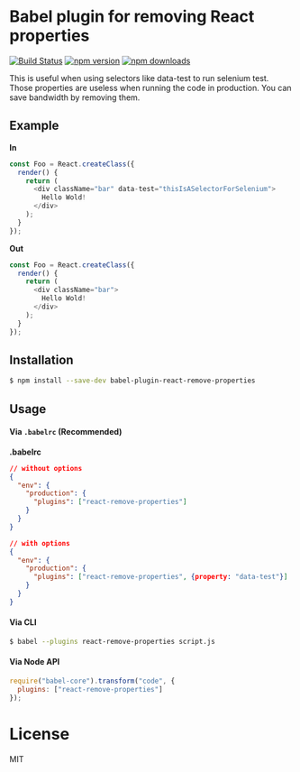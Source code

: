 # Babel plugin for removing React properties

[![Build Status](https://travis-ci.org/oliviertassinari/babel-plugin-react-remove-properties.svg?branch=master)](https://travis-ci.org/oliviertassinari/babel-plugin-react-remove-properties)
[![npm version](https://img.shields.io/npm/v/babel-plugin-react-remove-properties.svg?style=flat-square)](https://www.npmjs.com/package/babel-plugin-react-remove-properties)
[![npm downloads](https://img.shields.io/npm/dm/babel-plugin-react-remove-properties.svg?style=flat-square)](https://www.npmjs.com/package/babel-plugin-react-remove-properties)

This is useful when using selectors like data-test to run selenium test. Those properties are useless when running the code in production. You can save bandwidth by removing them.

## Example

**In**
```js
const Foo = React.createClass({
  render() {
    return (
      <div className="bar" data-test="thisIsASelectorForSelenium">
        Hello Wold!
      </div>
    );
  }
});
```

**Out**
```js
const Foo = React.createClass({
  render() {
    return (
      <div className="bar">
        Hello Wold!
      </div>
    );
  }
});
```

## Installation

```sh
$ npm install --save-dev babel-plugin-react-remove-properties
```

## Usage

#### Via `.babelrc` (Recommended)

**.babelrc**

```json
// without options
{
  "env": {
    "production": {
      "plugins": ["react-remove-properties"]
    }
  }
}

// with options
{
  "env": {
    "production": {
      "plugins": ["react-remove-properties", {property: "data-test"}]
    }
  }
}
```

#### Via CLI

```sh
$ babel --plugins react-remove-properties script.js
```

#### Via Node API

```js
require("babel-core").transform("code", {
  plugins: ["react-remove-properties"]
});
```

# License

MIT
